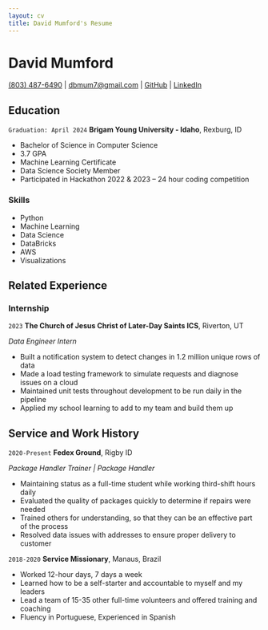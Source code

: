 ```yaml
---
layout: cv
title: David Mumford's Resume
---
```

# David Mumford


<div id="webaddress">
<a href="8034876490">(803) 487-6490</a>
| <a href="dbmum7@gmail.com">dbmum7@gmail.com</a>
| <a href="https://github.com/dbmum">GitHub</a>
| <a href="https://www.linkedin.com/in/david-mumford-7715b91b1/">LinkedIn</a>
</div>


## Education

`Graduation: April 2024`
__Brigam Young University - Idaho__, Rexburg, ID

* Bachelor of Science in Computer Science
* 3.7 GPA
* Machine Learning Certificate
* Data Science Society Member
* Participated in Hackathon 2022 & 2023 – 24 hour coding competition

### Skills

* Python
* Machine Learning
* Data Science
* DataBricks
* AWS
* Visualizations

## Related Experience

### Internship

`2023`
__The Church of Jesus Christ of Later-Day Saints ICS__, Riverton, UT

_Data Engineer Intern_
* Built a notification system to detect changes in 1.2 million unique rows of data 
* Made a load testing framework to simulate requests and diagnose issues on a cloud 
* Maintained unit tests throughout development to be run daily in the pipeline 
* Applied my school learning to add to my team and build them up  



## Service and Work History

`2020-Present`
__Fedex Ground__, Rigby ID

_Package Handler Trainer | Package Handler_

* Maintaining status as a full-time student while working third-shift hours daily
* Evaluated the quality of packages quickly to determine if repairs were needed
* Trained others for understanding, so that they can be an effective part of the process  
* Resolved data issues with addresses to ensure proper delivery to customer




`2018-2020`
__Service Missionary__, Manaus, Brazil

* Worked 12-hour days, 7 days a week
* Learned how to be a self-starter and accountable to myself and my leaders 
* Lead a team of 15-35 other full-time volunteers and offered training and coaching
* Fluency in Portuguese, Experienced in Spanish


<!-- ### Footer

Last updated: September 2023 -->


